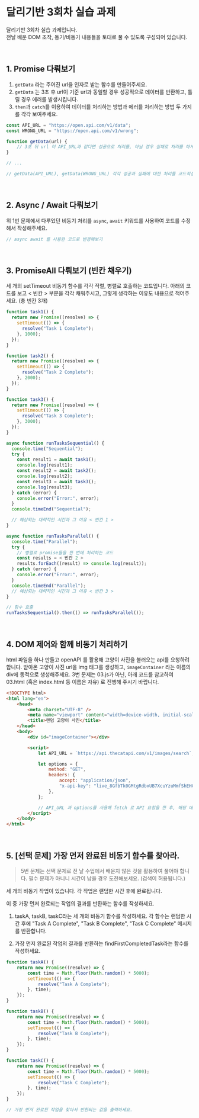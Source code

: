 # 달리기반 3회차 실습 과제

달리기반 3회차 실습 과제입니다.  
전날 배운 DOM 조작, 동기/비동기 내용들을 토대로 풀 수 있도록 구성되어 있습니다.

&nbsp;

## 1. Promise 다뤄보기

1. `getData` 라는 주어진 url을 인자로 받는 함수를 만들어주세요.
2. `getData` 는 3초 후 url이 기준 url과 동일할 경우 성공적으로 데이터를 반환하고, 틀릴 경우 에러를 발생시킵니다.
3. `then`과 `catch`를 이용하여 데이터를 처리하는 방법과 에러를 처리하는 방법 두 가지를 각각 보여주세요.

```javascript
const API_URL = "https://open.api.com/v1/data";
const WRONG_URL = "https://open.api.com/v1/wrong";

function getData(url) {
    // 3초 뒤 url 이 API_URL과 같다면 성공으로 처리를, 아닐 경우 실패로 처리를 하게 해주세요
}

// ...

// getData(API_URL), getData(WRONG_URL) 각각 성공과 실패에 대한 처리를 코드작성해주세요.
```

&nbsp;

## 2. Async / Await 다뤄보기

위 1번 문제에서 다루었던 비동기 처리를 `async`, `await` 키워드를 사용하여 코드를 수정해서 작성해주세요.

```javascript
// async await 를 사용한 코드로 변경해보기
```

&nbsp;

## 3. PromiseAll 다뤄보기 (빈칸 채우기)

세 개의 setTimeout 비동기 함수를 각각 직렬, 병렬로 호출하는 코드입니다. 아래의 코드를 보고 < 빈칸 > 부분을 각각 채워주시고, 그렇게 생각하는 이유도 내용으로 적어주세요. (총 빈칸 3개)

```javascript
function task1() {
  return new Promise((resolve) => {
    setTimeout(() => {
      resolve("Task 1 Complete");
    }, 1000);
  });
}

function task2() {
  return new Promise((resolve) => {
    setTimeout(() => {
      resolve("Task 2 Complete");
    }, 2000);
  });
}

function task3() {
  return new Promise((resolve) => {
    setTimeout(() => {
      resolve("Task 3 Complete");
    }, 3000);
  });
}

async function runTasksSequential() {
  console.time("Sequential");
  try {
    const result1 = await task1();
    console.log(result1);
    const result2 = await task2();
    console.log(result2);
    const result3 = await task3();
    console.log(result3);
  } catch (error) {
    console.error("Error:", error);
  }
  console.timeEnd("Sequential");

  // 예상되는 대략적인 시간과 그 이유 < 빈칸 1 >
}

async function runTasksParallel() {
  console.time("Parallel");
  try {
    // 병렬로 promise들을 한 번에 처리하는 코드
    const results = < 빈칸 2 >
    results.forEach((result) => console.log(result));
  } catch (error) {
    console.error("Error:", error);
  }
  console.timeEnd("Parallel");
  // 예상되는 대략적인 시간과 그 이유 < 빈칸 3 >
}

// 함수 호출
runTasksSequential().then(() => runTasksParallel());
```

&nbsp;

## 4. DOM 제어와 함께 비동기 처리하기

html 파일을 하나 만들고 openAPI 를 활용해 고양이 사진을 불러오는 api를 요청하려 합니다. 받아온 고양이 사진 url을 img 태그를 생성하고, `imageContainer` 라는 이름의 div에 동적으로 생성해주세요. 3번 문제는 03.js가 아닌, 아래 코드를 참고하여 03.html (혹은 index.html 등 이름은 자유) 로 진행해 주시기 바랍니다.

```html
<!DOCTYPE html>
<html lang="en">
    <head>
        <meta charset="UTF-8" />
        <meta name="viewport" content="width=device-width, initial-scale=1.0" />
        <title>랜덤 고양이 사진</title>
    </head>
    <body>
        <div id="imageContainer"></div>

        <script>
            let API_URL = `https://api.thecatapi.com/v1/images/search`;

            let options = {
                method: "GET",
                headers: {
                    accept: "application/json",
                    "x-api-key": "live_8GfbTk0GMtgRdbxUB7XcuYzuMmfShEHGHNSnDo26DDgJDVUHDWqzJ25rJKpsSqud",
                },
            };

            // API_URL 과 options를 사용해 fetch 로 API 요청을 한 후, 해당 데이터를 통해 img 태그를 생성하여 주세요.
        </script>
    </body>
</html>
```

&nbsp;

## 5. [선택 문제] 가장 먼저 완료된 비동기 함수를 찾아라.

> 5번 문제는 선택 문제로 전 날 수업에서 배운지 않은 것을 활용하여 풀어야 합니다. 필수 문제가 아니니 시간이 남을 경우 도전해보세요. (검색이 허용됩니다.)

세 개의 비동기 작업이 있습니다. 각 작업은 랜덤한 시간 후에 완료됩니다.

이 중 가장 먼저 완료되는 작업의 결과를 반환하는 함수를 작성하세요.

1. taskA, taskB, taskC라는 세 개의 비동기 함수를 작성하세요. 각 함수는 랜덤한 시간 후에 "Task A Complete", "Task B Complete", "Task C Complete" 메시지를 반환합니다.

2. 가장 먼저 완료된 작업의 결과를 반환하는 findFirstCompletedTask라는 함수를 작성하세요.

```javascript
function taskA() {
    return new Promise((resolve) => {
        const time = Math.floor(Math.random() * 5000);
        setTimeout(() => {
            resolve("Task A Complete");
        }, time);
    });
}

function taskB() {
    return new Promise((resolve) => {
        const time = Math.floor(Math.random() * 5000);
        setTimeout(() => {
            resolve("Task B Complete");
        }, time);
    });
}

function taskC() {
    return new Promise((resolve) => {
        const time = Math.floor(Math.random() * 5000);
        setTimeout(() => {
            resolve("Task C Complete");
        }, time);
    });
}

// 가장 먼저 완료된 작업을 찾아서 반환되는 값을 출력하세요.
```

&nbsp;
